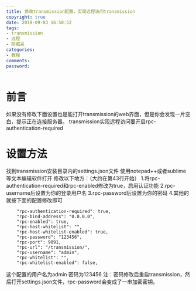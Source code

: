 ```yaml
---
title: 修改transmission配置，实现远程访问transmission
copyright: true
date: 2019-09-03 16:50:52
tags:
- transmission
- 远程
- 防痴呆
categories:
- 教程
comments:
password:
---
```


# 前言
如果没有修改下面设置也是能打开transmission的web界面，但是你会发现一片空白，提示正在连接服务器。
transmission实现远程访问要开启rpc-authentication-required
# 设置方法
找到transmission安装目录内的settings.json文件
使用notepad++或者sublime等文本编辑软件打开
修改以下地方：（大约在第43行开始）
1.将rpc-authentication-required和rpc-enabled修改为true，启用认证功能
2.rpc-username后设置为你的登录用户名
3.rpc-password后设置为你的密码
4.其他的就按下面的配置修改即可
```
    "rpc-authentication-required": true,
    "rpc-bind-address": "0.0.0.0",
    "rpc-enabled": true,
    "rpc-host-whitelist": "",
    "rpc-host-whitelist-enabled": true,
    "rpc-password": "123456",
    "rpc-port": 9091,
    "rpc-url": "/transmission/",
    "rpc-username": "admin",
    "rpc-whitelist": "",
    "rpc-whitelist-enabled": false,
```
这个配置的用户名为admin 密码为123456
注：密码修改后重启transmission，然后打开settings.json文件，rpc-password会变成了一串加密密钥。

